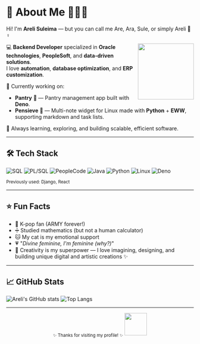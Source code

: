 # 🌸 About Me 👩🏻‍💻

Hi! I'm **Areli Suleima** — but you can call me Are, Ara, Sule, or simply Areli 🐸♀️

<img align="right" src="https://github.com/arelisuleima/arelisuleima/assets/72313215/d955880d-e649-4c7f-b8c4-d7f7a36b0235" width="150" height="150" />

💻 **Backend Developer** specialized in **Oracle technologies**, **PeopleSoft**, and **data-driven solutions**.  
I love **automation**, **database optimization**, and **ERP customization**.

🚀 Currently working on:  
- **Pantry** 🥫 — Pantry management app built with **Deno**.
- **Pensieve** 📝 — Multi-note widget for Linux made with **Python** + **EWW**, supporting markdown and task lists.


🎯 Always learning, exploring, and building scalable, efficient software.  

---

## 🛠 Tech Stack

<!-- Badges from shields.io -->
![SQL](https://img.shields.io/badge/SQL-4479A1?style=for-the-badge&logo=postgresql&logoColor=white)
![PL/SQL](https://img.shields.io/badge/PL%2FSQL-F80000?style=for-the-badge&logo=oracle&logoColor=white)
![PeopleCode](https://img.shields.io/badge/PeopleCode-003366?style=for-the-badge&logo=ibm&logoColor=white)
![Java](https://img.shields.io/badge/Java-007396?style=for-the-badge&logo=java&logoColor=white)
![Python](https://img.shields.io/badge/Python-FFD43B?style=for-the-badge&logo=python&logoColor=blue)
![Linux](https://img.shields.io/badge/Linux-FCC624?style=for-the-badge&logo=linux&logoColor=black)
![Deno](https://img.shields.io/badge/Deno-000000?style=for-the-badge&logo=deno&logoColor=white)

<sub>Previously used: Django, React</sub>  

---

## ⭐ Fun Facts

- 💜 K-pop fan (ARMY forever!)
- ➗ Studied mathematics (but not a human calculator)
- 🐱 My cat is my emotional support
- 💗 "*Divine feminine, I'm feminine (why?)*"
- 🎨 Creativity is my superpower — I love imagining, designing, and building unique digital and artistic creations ✨

---

## 📈 GitHub Stats  

<!-- These add motion-like activity -->
![Areli's GitHub stats](https://github-readme-stats.vercel.app/api?username=arelisuleima&show_icons=true&theme=tokyonight)
![Top Langs](https://github-readme-stats.vercel.app/api/top-langs/?username=arelisuleima&layout=compact&theme=tokyonight)

---

<div align="center">
<sub>✨ Thanks for visiting my profile! ✨</sub>
<img src="https://media.giphy.com/media/du3J3cXyzhj75IOgvA/giphy.gif" width="60" />  
</div>




